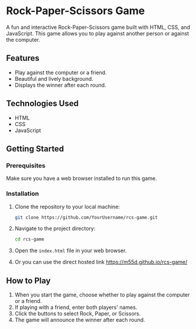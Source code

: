 
# Rock-Paper-Scissors Game

A fun and interactive Rock-Paper-Scissors game built with HTML, CSS, and JavaScript. This game allows you to play against another person or against the computer. 

## Features

- Play against the computer or a friend.
- Beautiful and lively background.
- Displays the winner after each round.

## Technologies Used

- HTML
- CSS
- JavaScript

## Getting Started

### Prerequisites

Make sure you have a web browser installed to run this game.

### Installation

1. Clone the repository to your local machine:
   ```bash
   git clone https://github.com/YourUsername/rcs-game.git
   ```
   
2. Navigate to the project directory:
   ```bash
   cd rcs-game
   ```

3. Open the `index.html` file in your web browser.

4. Or you can use the direct hosted link https://m55d.github.io/rcs-game/

## How to Play

1. When you start the game, choose whether to play against the computer or a friend.
2. If playing with a friend, enter both players' names.
3. Click the buttons to select Rock, Paper, or Scissors.
4. The game will announce the winner after each round.



